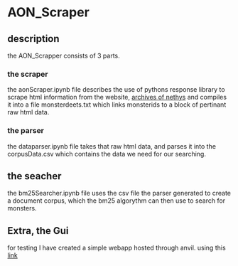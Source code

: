 # AON_Scraper
## description  
the AON_Scrapper consists of 3 parts.  
### the scraper  
the aonScraper.ipynb file describes the use of pythons response library to scrape html information from the website, [archives of nethys](https://2e.aonprd.com/) and compiles it into a file monsterdeets.txt which links monsterids to a block of pertinant raw html data. 
### the parser  
the dataparser.ipynb file takes that raw html data, and parses it into the corpusData.csv which contains the data we need for our searching.  
## the seacher
the bm25Searcher.ipynb file uses the csv file the parser generated to create a document corpus, which the bm25 algorythm can then use to search for monsters.
## Extra, the Gui
for testing I have created a simple webapp hosted through anvil. using this [link](https://colorful-thorough-auk.anvil.app/)

